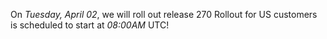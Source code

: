 On *Tuesday, April 02*, we will roll out release 270
Rollout for US customers is scheduled to start at *08:00AM* UTC!

